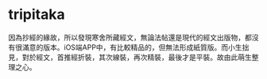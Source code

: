 # tripitaka
因為抄經的緣故，所以發現寒舍所藏經文，無論法帖還是現代的經文出版物，都沒有很滿意的版本。iOS端APP中，有比較精品的，但無法形成紙質版。而小生拙見，對於經文，首推經折裝，其次線裝，再次精裝，最後才是平裝。故由此萌生整理之心。
